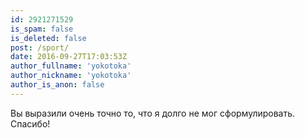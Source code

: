 ```yaml
---
id: 2921271529
is_spam: false
is_deleted: false
post: /sport/
date: 2016-09-27T17:03:53Z
author_fullname: 'yokotoka'
author_nickname: 'yokotoka'
author_is_anon: false
---
```


<p>Вы выразили очень точно то, что я долго не мог сформулировать. Спасибо!</p>

